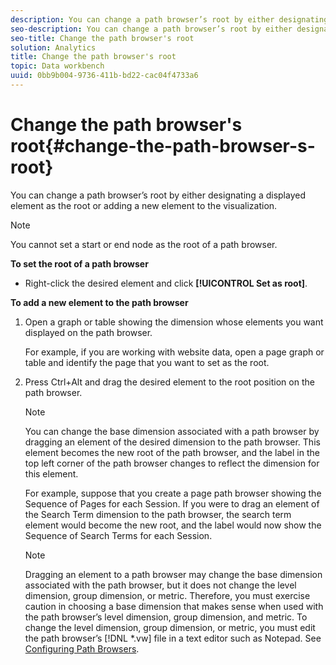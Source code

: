 ```yaml
---
description: You can change a path browser’s root by either designating a displayed element as the root or adding a new element to the visualization.
seo-description: You can change a path browser’s root by either designating a displayed element as the root or adding a new element to the visualization.
seo-title: Change the path browser's root
solution: Analytics
title: Change the path browser's root
topic: Data workbench
uuid: 0bb9b004-9736-411b-bd22-cac04f4733a6
---
```


# Change the path browser's root{#change-the-path-browser-s-root}

You can change a path browser’s root by either designating a displayed element as the root or adding a new element to the visualization.

>[!NOTE]
>
>You cannot set a start or end node as the root of a path browser.

**To set the root of a path browser**

* Right-click the desired element and click **[!UICONTROL Set as root]**.

**To add a new element to the path browser**

1. Open a graph or table showing the dimension whose elements you want displayed on the path browser.

   For example, if you are working with website data, open a page graph or table and identify the page that you want to set as the root. 

1. Press Ctrl+Alt and drag the desired element to the root position on the path browser.

   >[!NOTE]
   >
   >You can change the base dimension associated with a path browser by dragging an element of the desired dimension to the path browser. This element becomes the new root of the path browser, and the label in the top left corner of the path browser changes to reflect the dimension for this element.

   For example, suppose that you create a page path browser showing the Sequence of Pages for each Session. If you were to drag an element of the Search Term dimension to the path browser, the search term element would become the new root, and the label would now show the Sequence of Search Terms for each Session.

   >[!NOTE]
   >
   >Dragging an element to a path browser may change the base dimension associated with the path browser, but it does not change the level dimension, group dimension, or metric. Therefore, you must exercise caution in choosing a base dimension that makes sense when used with the path browser’s level dimension, group dimension, and metric. To change the level dimension, group dimension, or metric, you must edit the path browser’s [!DNL *.vw] file in a text editor such as Notepad. See [Configuring Path Browsers](../../../../home/c-get-started/c-intf-anlys-ftrs/t-config-path-brwsr.md#task-bbb3ddaa140a414f984b697c2b8202a3).

